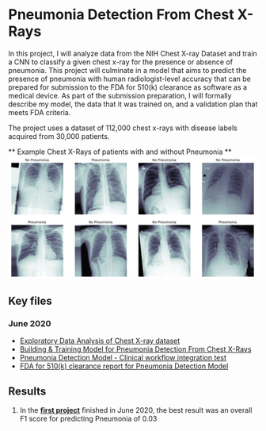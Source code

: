 # Pneumonia Detection From Chest X-Rays

In this project, I will analyze data from the NIH Chest X-ray Dataset and train a CNN to classify a given chest x-ray for the presence or absence of pneumonia. This project will culminate in a model that aims to predict the presence of pneumonia with human radiologist-level accuracy that can be prepared for submission to the FDA for 510(k) clearance as software as a medical device. As part of the submission preparation, I will formally describe my model, the data that it was trained on, and a validation plan that meets FDA criteria.

The project uses a dataset of 112,000 chest x-rays with disease labels acquired from 30,000 patients.

** Example Chest X-Rays of patients with and without Pneumonia **
![pneumonia examples](img/pneumonia_xrays.png)

## Key files

### June 2020

- [Exploratory Data Analysis of Chest X-ray dataset](https://github.com/pranath/pneumonia_detection/blob/master/EDA.ipynb)
- [Building & Training Model for Pneumonia Detection From Chest X-Rays](https://github.com/pranath/pneumonia_detection/blob/master/Build%20and%20train%20model.ipynb)
- [Pneumonia Detection Model - Clinical workflow integration test](https://github.com/pranath/pneumonia_detection/blob/master/Inference.ipynb)
- [FDA for 510(k) clearance report for Pneumonia Detection Model](https://github.com/pranath/pneumonia_detection/blob/master/FDA_Submission.pdf)

## Results

1. In the __[first project](https://github.com/pranath/pneumonia_detection/blob/master/Build%20and%20train%20model.ipynb)__ finished in June 2020, the best result was an overall F1 score for predicting Pneumonia of 0.03
